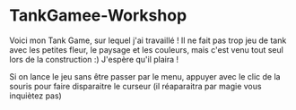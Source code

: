 # TankGamee-Workshop
Voici mon Tank Game, sur lequel j'ai travaillé ! Il ne fait pas trop jeu de tank avec les petites fleur, le paysage et les couleurs, mais c'est venu tout seul lors de la construction :)
J'espère qu'il plaira !

Si on lance le jeu sans être passer par le menu, appuyer avec le clic de la souris pour faire disparaitre le curseur (il réaparaitra par magie vous inquiètez pas)
